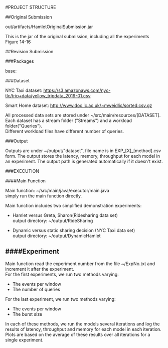#PROJECT STRUCTURE


##Original Submission

out/artifacts/HamletOriginalSubmission.jar

This is the jar of the original submission, including all the experiments Figure 14-16


##Revision Submission

###Packages

base:
    



###Dataset


 NYC Taxi dataset: https://s3.amazonaws.com/nyc-tlc/trip+data/yellow_tripdata_2019-01.csv
 
 Smart Home dataset: http://www.doc.ic.ac.uk/~mweidlic/sorted.csv.gz

 All processed data sets are stored under ~/src/main/resources/[DATASET].<br>
 Each dataset has a stream folder ("Streams") and a workload folder("Queries").<br>
 Different workload files have different number of queries.<br>

###Output


 Outputs are under ~/output/"dataset", file name is in EXP_[X]_[method].csv form.
 The output stores the latency, memory, throughput for each model in an experiment.
 The output path is generated automatically if it doesn't exist.


###EXECUTION


####Main Function



 Main function: ~/src/main/java/executor/main.java<br>
 simply run the main function directly.

 Main function includes two simplified demonstration experiments:
 * Hamlet versus Greta, Sharon(Ridesharing data set)<br>
     output directory: ~/output/RideSharing


 * Dynamic versus static sharing decision (NYC Taxi data set)<br>
     output directory: ~/output/DynamicHamlet

####Experiment
----
 Main function read the experiment number from the file ~/ExpNo.txt and increment it after the experiment.<br>
 For the first experiments, we run two methods varying:
* The events per window
* The number of queries

 For the last experiment, we run two methods varying:
* The events per window
* The burst size


 In each of these methods, we run the models several iterations and log the results of latency, throughput and memory for each model in each iteration.
 Plots are based on the average of these results over all iterations for a single experiment.

